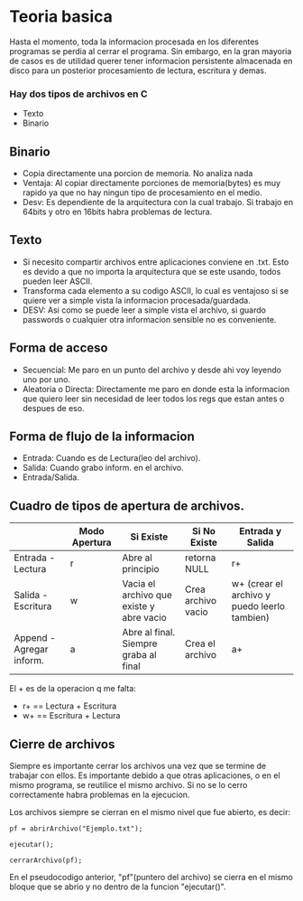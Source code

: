  # Teoria basica
 Hasta el momento, toda la informacion procesada en los diferentes programas se perdia al cerrar el programa. Sin embargo, en la gran mayoria de casos es de utilidad querer
 tener informacion persistente almacenada en disco para un posterior procesamiento de lectura, escritura y demas. 
 
 ### Hay dos tipos de archivos en C

- Texto
- Binario

## Binario
- Copia directamente una porcion de memoria. No analiza nada
- Ventaja: Al copiar directamente porciones de memoria(bytes) es muy rapido ya que no hay ningun tipo de procesamiento en el medio.
- Desv: Es dependiente de la arquitectura con la cual trabajo. Si trabajo en 64bits y otro en 16bits habra problemas de lectura.

## Texto
- Si necesito compartir archivos entre aplicaciones conviene en .txt. Esto es devido a que no importa la arquitectura que se este usando, todos pueden leer ASCII.
- Transforma cada elemento a su codigo ASCII, lo cual es ventajoso si se quiere ver a simple vista la informacion procesada/guardada.
- DESV: Asi como se puede leer a simple vista el archivo, si guardo passwords o cualquier otra informacion sensible no es conveniente.

## Forma de acceso
- Secuencial: Me paro en un punto del archivo y desde ahi voy leyendo uno por uno.
- Aleatoria o Directa: Directamente me paro en donde esta la informacion que quiero leer sin necesidad de leer todos los regs que estan antes o despues de eso.

## Forma de flujo de la informacion
- Entrada: Cuando es de Lectura(leo del archivo).
- Salida: Cuando grabo inform. en el archivo.
- Entrada/Salida.

## Cuadro de tipos de apertura de archivos.

|  | Modo Apertura | Si Existe | Si No Existe | Entrada y Salida |
|-|-|-|-|-|
| Entrada - Lectura | r | Abre al principio | retorna NULL | r+ |
| Salida - Escritura | w | Vacia el archivo que existe y abre vacio | Crea archivo vacio | w+ (crear el archivo y puedo leerlo tambien) |
| Append - Agregar inform. | a | Abre al final. Siempre graba al final | Crea el archivo | a+ 

El + es de la operacion q me falta:
- r+ == Lectura + Escritura
- w+ == Escritura + Lectura

## Cierre de archivos

Siempre es importante cerrar los archivos una vez que se termine de trabajar con ellos. Es importante debido a que otras aplicaciones, o en el mismo programa,
se reutilice el mismo archivo. Si no se lo cerro correctamente habra problemas en la ejecucion.

Los archivos siempre se cierran en el mismo nivel que fue abierto, es decir:

```
pf = abrirArchivo("Ejemplo.txt");

ejecutar();

cerrarArchivo(pf);
```

En el pseudocodigo anterior, "pf"(puntero del archivo) se cierra en el mismo bloque que se abrio y no dentro de la funcion "ejecutar()".
